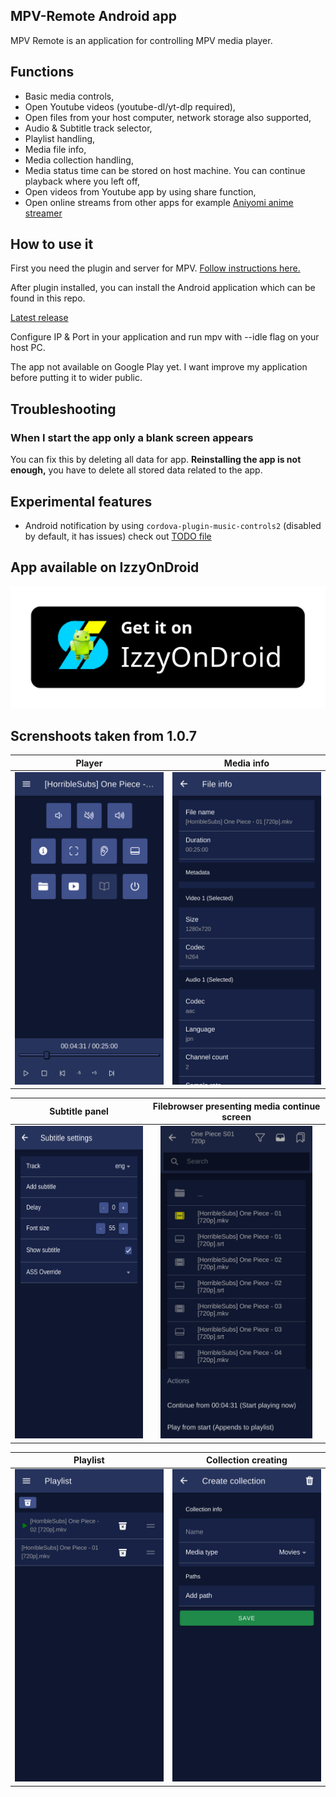 ## MPV-Remote Android app

MPV Remote is an application for controlling MPV media player.

## Functions

- Basic media controls,
- Open Youtube videos (youtube-dl/yt-dlp required),
- Open files from your host computer, network storage also supported,
- Audio & Subtitle track selector,
- Playlist handling,
- Media file info,
- Media collection handling,
- Media status time can be stored on host machine. You can continue playback where you left off,
- Open videos from Youtube app by using share function,
- Open online streams from other apps for example [Aniyomi anime streamer](https://github.com/jmir1/aniyomi)

## How to use it

First you need the plugin and server for MPV. [Follow instructions here.](https://github.com/husudosu/mpv-remote-node)

After plugin installed, you can install the Android application which can be found in this repo.

[Latest release](https://github.com/husudosu/mpv-remote-app/releases/latest)

Configure IP & Port in your application and run mpv with --idle flag on your host PC.

The app not available on Google Play yet. I want improve my application before putting it to wider public.

## Troubleshooting

### When I start the app only a blank screen appears

You can fix this by deleting all data for app. **Reinstalling the app is not enough,** you have to delete all stored data related to the app.

## Experimental features

- Android notification by using `cordova-plugin-music-controls2` (disabled by default, it has issues) check out [TODO file](https://github.com/husudosu/mpv-remote-app/blob/master/TODO.md)

## App available on IzzyOnDroid

<p align="center">
    <a href="https://apt.izzysoft.de/fdroid/index/apk/com.husudosu.mpvremote">
    <img src="images/IzzyOnDroid.png" >
    </a>
</p>

## Screnshoots taken from 1.0.7

|                          Player                          |                           Media info                           |
| :------------------------------------------------------: | :------------------------------------------------------------: |
| <img src="images/player.png" alt="player" height="500"/> | <img src="images/mediainfo.png" alt="mediainfo" height="500"/> |

|                        Subtitle panel                        |            Filebrowser presenting media continue screen            |
| :----------------------------------------------------------: | :----------------------------------------------------------------: |
| <img src="images/subtitle.png" alt="subtitle" height="500"/> | <img src="images/filebrowser.png" alt="filebrowser" height="500"/> |

|                           Playlist                           |                         Collection creating                          |
| :----------------------------------------------------------: | :------------------------------------------------------------------: |
| <img src="images/playlist.png" alt="subtitle" height="500"/> | <img src="images/createcollection.png" alt="subtitle" height="500"/> |
